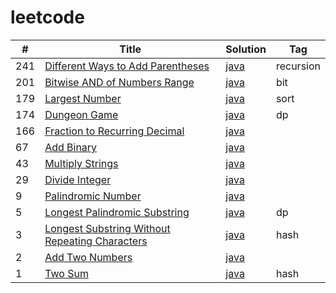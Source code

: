 # leetcode

| # | Title | Solution | Tag |
|---| ----- | -------- | ---------- |
|241|[Different Ways to Add Parentheses](https://leetcode.com/problems/different-ways-to-add-parentheses/)| [java](./addparentheses/Solution.java)|recursion|
|201|[Bitwise AND of Numbers Range](https://leetcode.com/problems/bitwise-and-of-numbers-range/)| [java](./bitwise_range//Solution.java)|bit|
|179|[Largest Number](https://leetcode.com/problems/largest-number/)| [java](./largest-number/Solution.java)|sort|
|174|[Dungeon Game](https://leetcode.com/problems/dungeon-game/)| [java](./dungeon_game/Solution.java)|dp|
|166|[Fraction to Recurring Decimal](https://leetcode.com/problems/fraction-to-recurring-decimal/)| [java](./fraction_to_decimal/Solution.java)||
|67|[Add Binary](https://leetcode.com/problems/add-binary/)| [java](./add_binary/Solution.java)||
|43|[Multiply Strings](https://leetcode.com/problems/multiply-strings//)| [java](./multiply_integer/Solution.java)||
|29|[Divide Integer](https://leetcode.com/problems/divide-two-integers/)| [java](./divide_integer/Solution.java)||
|9|[Palindromic Number](https://leetcode.com/problems/palindrome-number/)| [java](./palindrome_number/Solution.java)||
|5|[Longest Palindromic Substring ](https://leetcode.com/problems/longest-palindromic-substring/)| [java](./longest_substring_without_repeat/Solution.java)|dp|
|3|[Longest Substring Without Repeating Characters](https://leetcode.com/problems/longest-substring-without-repeating-characters/)| [java](./longest_substring_without_repeat/Solution.java)|hash|
|2|[Add Two Numbers](https://leetcode.com/problems/add-two-numbers/)| [java](./add_two_numbers/Solution.java)||
|1|[Two Sum](https://leetcode.com/problems/two-sum/)| [java](./two_sum/Solution.java)|hash|


